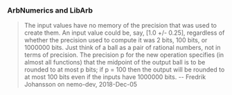 ### ArbNumerics and LibArb

> The input values have no memory of the precision that was used to create them. An input value could be, say, [1.0 +/- 0.25], regardless of whether the precision used to compute it was 2 bits, 100 bits, or 1000000 bits. Just think of a ball as a pair of rational numbers, not in terms of precision. The precision p for the new operation specifies (in almost all functions) that the midpoint of the output ball is to be rounded to at most p bits; if p = 100 then the output will be rounded to at most 100 bits even if the inputs have 1000000 bits. -- Fredrik Johansson on nemo-dev, 2018-Dec-05
